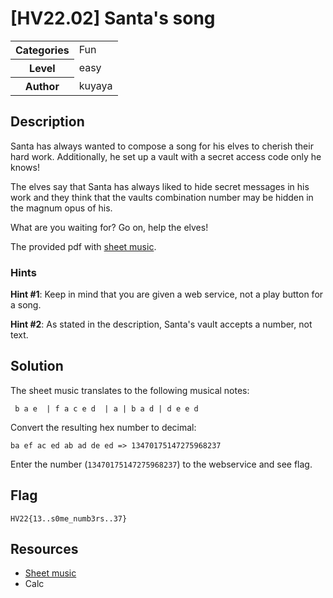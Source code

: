 # [HV22.02] Santa's song

<table>
  <tr>
    <th>Categories</th>
    <td>Fun</td>
  </tr>
  <tr>
    <th>Level</th>
    <td>easy</td>
  </tr>
  <tr>
    <th>Author</th>
    <td>kuyaya</td>
  </tr>
</table>

## Description
Santa has always wanted to compose a song for his elves to cherish their hard work. Additionally, he set up a vault with a secret access code only he knows!

The elves say that Santa has always liked to hide secret messages in his work and they think that the vaults combination number may be hidden in the magnum opus of his.

What are you waiting for? Go on, help the elves!

The provided pdf with [sheet music](./song.pdf).

### Hints
**Hint #1**: Keep in mind that you are given a web service, not a play button for a song.

**Hint #2**: As stated in the description, Santa's vault accepts a number, not text.

## Solution
The sheet music translates to the following musical notes:
```
 b a e  | f a c e d  | a | b a d | d e e d
```
Convert the resulting hex number to decimal:
```
ba ef ac ed ab ad de ed => 13470175147275968237
```

Enter the number (`13470175147275968237`) to the webservice and see flag.

## Flag
`HV22{13..s0me_numb3rs..37}`

## Resources
- [Sheet music](https://blog.sheetmusicplus.com/2015/12/30/learn-how-to-read-sheet-music-notes/)
- Calc
